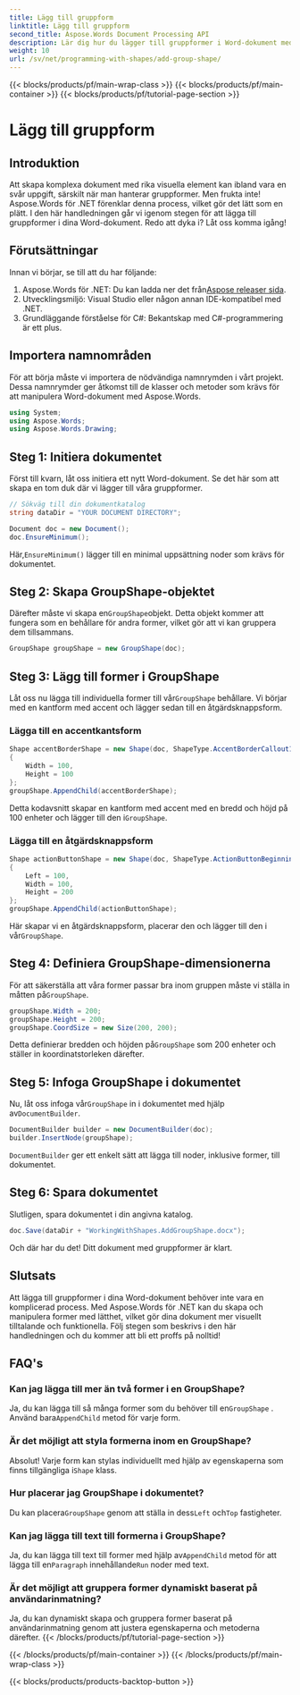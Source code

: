```yaml
---
title: Lägg till gruppform
linktitle: Lägg till gruppform
second_title: Aspose.Words Document Processing API
description: Lär dig hur du lägger till gruppformer i Word-dokument med Aspose.Words för .NET med denna omfattande, steg-för-steg-handledning.
weight: 10
url: /sv/net/programming-with-shapes/add-group-shape/
---
```


{{< blocks/products/pf/main-wrap-class >}}
{{< blocks/products/pf/main-container >}}
{{< blocks/products/pf/tutorial-page-section >}}

# Lägg till gruppform

## Introduktion

Att skapa komplexa dokument med rika visuella element kan ibland vara en svår uppgift, särskilt när man hanterar gruppformer. Men frukta inte! Aspose.Words för .NET förenklar denna process, vilket gör det lätt som en plätt. I den här handledningen går vi igenom stegen för att lägga till gruppformer i dina Word-dokument. Redo att dyka i? Låt oss komma igång!

## Förutsättningar

Innan vi börjar, se till att du har följande:

1.  Aspose.Words för .NET: Du kan ladda ner det från[Aspose releaser sida](https://releases.aspose.com/words/net/).
2. Utvecklingsmiljö: Visual Studio eller någon annan IDE-kompatibel med .NET.
3. Grundläggande förståelse för C#: Bekantskap med C#-programmering är ett plus.

## Importera namnområden

För att börja måste vi importera de nödvändiga namnrymden i vårt projekt. Dessa namnrymder ger åtkomst till de klasser och metoder som krävs för att manipulera Word-dokument med Aspose.Words.

```csharp
using System;
using Aspose.Words;
using Aspose.Words.Drawing;
```

## Steg 1: Initiera dokumentet

Först till kvarn, låt oss initiera ett nytt Word-dokument. Se det här som att skapa en tom duk där vi lägger till våra gruppformer.

```csharp
// Sökväg till din dokumentkatalog
string dataDir = "YOUR DOCUMENT DIRECTORY";

Document doc = new Document();
doc.EnsureMinimum();
```

 Här,`EnsureMinimum()` lägger till en minimal uppsättning noder som krävs för dokumentet.

## Steg 2: Skapa GroupShape-objektet

 Därefter måste vi skapa en`GroupShape`objekt. Detta objekt kommer att fungera som en behållare för andra former, vilket gör att vi kan gruppera dem tillsammans.

```csharp
GroupShape groupShape = new GroupShape(doc);
```

## Steg 3: Lägg till former i GroupShape

 Låt oss nu lägga till individuella former till vår`GroupShape` behållare. Vi börjar med en kantform med accent och lägger sedan till en åtgärdsknappsform.

### Lägga till en accentkantsform

```csharp
Shape accentBorderShape = new Shape(doc, ShapeType.AccentBorderCallout1)
{
    Width = 100,
    Height = 100
};
groupShape.AppendChild(accentBorderShape);
```

 Detta kodavsnitt skapar en kantform med accent med en bredd och höjd på 100 enheter och lägger till den i`GroupShape`.

### Lägga till en åtgärdsknappsform

```csharp
Shape actionButtonShape = new Shape(doc, ShapeType.ActionButtonBeginning)
{
    Left = 100,
    Width = 100,
    Height = 200
};
groupShape.AppendChild(actionButtonShape);
```

 Här skapar vi en åtgärdsknappsform, placerar den och lägger till den i vår`GroupShape`.

## Steg 4: Definiera GroupShape-dimensionerna

 För att säkerställa att våra former passar bra inom gruppen måste vi ställa in måtten på`GroupShape`.

```csharp
groupShape.Width = 200;
groupShape.Height = 200;
groupShape.CoordSize = new Size(200, 200);
```

 Detta definierar bredden och höjden på`GroupShape` som 200 enheter och ställer in koordinatstorleken därefter.

## Steg 5: Infoga GroupShape i dokumentet

 Nu, låt oss infoga vår`GroupShape` in i dokumentet med hjälp av`DocumentBuilder`.

```csharp
DocumentBuilder builder = new DocumentBuilder(doc);
builder.InsertNode(groupShape);
```

`DocumentBuilder` ger ett enkelt sätt att lägga till noder, inklusive former, till dokumentet.

## Steg 6: Spara dokumentet

Slutligen, spara dokumentet i din angivna katalog.

```csharp
doc.Save(dataDir + "WorkingWithShapes.AddGroupShape.docx");
```

Och där har du det! Ditt dokument med gruppformer är klart.

## Slutsats

Att lägga till gruppformer i dina Word-dokument behöver inte vara en komplicerad process. Med Aspose.Words för .NET kan du skapa och manipulera former med lätthet, vilket gör dina dokument mer visuellt tilltalande och funktionella. Följ stegen som beskrivs i den här handledningen och du kommer att bli ett proffs på nolltid!

## FAQ's

### Kan jag lägga till mer än två former i en GroupShape?
 Ja, du kan lägga till så många former som du behöver till en`GroupShape` . Använd bara`AppendChild` metod för varje form.

### Är det möjligt att styla formerna inom en GroupShape?
 Absolut! Varje form kan stylas individuellt med hjälp av egenskaperna som finns tillgängliga i`Shape` klass.

### Hur placerar jag GroupShape i dokumentet?
 Du kan placera`GroupShape` genom att ställa in dess`Left` och`Top` fastigheter.

### Kan jag lägga till text till formerna i GroupShape?
 Ja, du kan lägga till text till former med hjälp av`AppendChild` metod för att lägga till en`Paragraph` innehållande`Run` noder med text.

### Är det möjligt att gruppera former dynamiskt baserat på användarinmatning?
Ja, du kan dynamiskt skapa och gruppera former baserat på användarinmatning genom att justera egenskaperna och metoderna därefter.
{{< /blocks/products/pf/tutorial-page-section >}}

{{< /blocks/products/pf/main-container >}}
{{< /blocks/products/pf/main-wrap-class >}}

{{< blocks/products/products-backtop-button >}}
